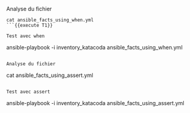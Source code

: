 Analyse du fichier
```
cat ansible_facts_using_when.yml
```{{execute T1}}

Test avec when 
```
ansible-playbook -i inventory_katacoda ansible_facts_using_when.yml
```{{execute T1}}

Analyse du fichier
```
cat ansible_facts_using_assert.yml
```{{execute T1}}

Test avec assert 
```
ansible-playbook -i inventory_katacoda ansible_facts_using_assert.yml
```{{execute T1}}